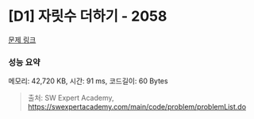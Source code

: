 # [D1] 자릿수 더하기 - 2058 

[문제 링크](https://swexpertacademy.com/main/code/problem/problemDetail.do?contestProbId=AV5QPRjqA10DFAUq) 

### 성능 요약

메모리: 42,720 KB, 시간: 91 ms, 코드길이: 60 Bytes



> 출처: SW Expert Academy, https://swexpertacademy.com/main/code/problem/problemList.do